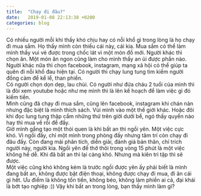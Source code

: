 ```yaml
---
title:  "Chạy đi đâu?"
date:   2019-01-08 22:13:38 +0200
categories: blog
---
```

Có nhiều người mỗi khi thấy khó chịu hay có nỗi khổ gì trong lòng là họ chạy đi mua sắm. Họ thấy mình còn thiếu cái này, cái kia. Mua sắm có thể làm mình thấy vui vẻ được trong chốc lát vì một món đồ mới. Người khác thì chọn ăn. Một món ăn ngon cũng làm cho mình thấy an ủi được phần nào. Người khác nữa thì chọn facebook, instagram, mạng xã hội có thể giúp ta quên đi nỗi khổ đau hiện tại. Có người thì chạy lung tung tìm kiếm người đồng cảm để kể lể, than phiền.  
Có người chọn dọn dẹp, lau chùi. Có người như đứa cháu 2 tuổi của mình thì là đòi xem youtube hoặc như mẹ mình thì là lên kế hoạch để làm việc gì đó kiếm tiền.  
Mình cũng đã chạy đi mua sắm, cũng lên facebook, instagram khi chán nản nhưng đặc biệt là mình thích sách. Vùi mình vào một thế giới khác. Hoặc đôi khi đọc lung tung thập cẩm những thứ trên giời dưới bể, ngó thấy quyển nào hay thì mua về rồi để đấy.  
Giờ mình gắng tạo một thói quen là khi bất an thì ngồi yên. Một việc cực khó. Vì ngồi đấy, chỉ một mình trong phòng đấy nhưng tâm trí còn chạy đi đâu đấy. Còn đang mải phân tích, diễn giải, đánh giá bản thân, chỉ trích người này, người kia. Ngồi yên để thở thôi trong vòng 15 phút là một việc không hề dễ. Khi đã bất an thì lại càng khó. Nhưng mà kiên trì tập thì sẽ được.  
Một việc cũng khó không kém là trước ngồi được yên ấy phải biết là mình đang bất an, không được bật điện thoại, không được chạy đi mua, đi ăn cái gì hết. Ưu điểm là không tốn tiền, không béo, không làm phiền ai cả, đại khái là bớt tạo nghiệp :))
Vậy khi bất an trong lòng, bạn thấy mình làm gì?